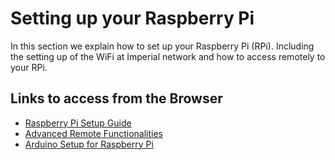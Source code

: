 # Setting up your Raspberry Pi
In this section we explain how to set up your Raspberry Pi (RPi). Including the setting up of the WiFi at Imperial network and how to access remotely to your RPi.

## Links to access from the Browser
* [Raspberry Pi Setup Guide](RPI_setup.md)
* [Advanced Remote Functionalities](Advance_remoteconection.md)
* [Arduino Setup for Raspberry Pi](...)
